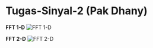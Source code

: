 # Tugas-Sinyal-2 (Pak Dhany)

__FFT 1-D__
![FFT 1-D](https://github.com/ITStudent123/Tugas-Sinyal-2/assets/90102620/361ab16e-c0da-4539-a826-20f0596770c3)

__FFT 2-D__
![FFT 2-D](https://github.com/ITStudent123/Tugas-Sinyal-2/assets/90102620/b1a57542-2aa5-437f-8e3f-80d609ac9b14)
